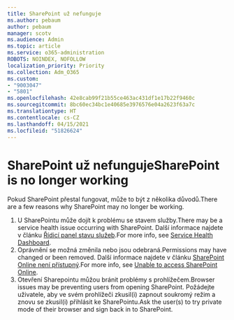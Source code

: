 ```yaml
---
title: SharePoint už nefunguje
ms.author: pebaum
author: pebaum
manager: scotv
ms.audience: Admin
ms.topic: article
ms.service: o365-administration
ROBOTS: NOINDEX, NOFOLLOW
localization_priority: Priority
ms.collection: Adm_O365
ms.custom:
- "9003047"
- "5801"
ms.openlocfilehash: 42e8cab99f21b55ce463ac431df1e17b22f9460c
ms.sourcegitcommit: 8bc60ec34bc1e40685e3976576e04a2623f63a7c
ms.translationtype: HT
ms.contentlocale: cs-CZ
ms.lasthandoff: 04/15/2021
ms.locfileid: "51826624"
---
```

# <a name="sharepoint-is-no-longer-working"></a><span data-ttu-id="a3188-102">SharePoint už nefunguje</span><span class="sxs-lookup"><span data-stu-id="a3188-102">SharePoint is no longer working</span></span>

<span data-ttu-id="a3188-103">Pokud SharePoint přestal fungovat, může to být z několika důvodů.</span><span class="sxs-lookup"><span data-stu-id="a3188-103">There are a few reasons why SharePoint may no longer be working.</span></span>

1. <span data-ttu-id="a3188-104">U SharePointu může dojít k problému se stavem služby.</span><span class="sxs-lookup"><span data-stu-id="a3188-104">There may be a service health issue occurring with SharePoint.</span></span> <span data-ttu-id="a3188-105">Další informace najdete v článku [Řídicí panel stavu služeb](https://admin.microsoft.com/AdminPortal/Home#/servicehealth).</span><span class="sxs-lookup"><span data-stu-id="a3188-105">For more info, see [Service Health Dashboard](https://admin.microsoft.com/AdminPortal/Home#/servicehealth).</span></span>
2. <span data-ttu-id="a3188-106">Oprávnění se možná změnila nebo jsou odebraná.</span><span class="sxs-lookup"><span data-stu-id="a3188-106">Permissions may have changed or been removed.</span></span> <span data-ttu-id="a3188-107">Další informace najdete v článku [SharePoint Online není přístupný](https://docs.microsoft.com/sharepoint/troubleshoot/sharing-and-permissions/sharepoint-online-inaccessible).</span><span class="sxs-lookup"><span data-stu-id="a3188-107">For more info, see [Unable to access SharePoint Online](https://docs.microsoft.com/sharepoint/troubleshoot/sharing-and-permissions/sharepoint-online-inaccessible).</span></span>
3. <span data-ttu-id="a3188-108">Otevření Sharepointu můžou bránit problémy s prohlížečem.</span><span class="sxs-lookup"><span data-stu-id="a3188-108">Browser issues may be preventing users from opening SharePoint.</span></span> <span data-ttu-id="a3188-109">Požádejte uživatele, aby ve svém prohlížeči zkusil(i) zapnout soukromý režim a znovu se zkusil(i) přihlásit ke SharePointu.</span><span class="sxs-lookup"><span data-stu-id="a3188-109">Ask the user(s) to try private mode of their browser and sign back in to SharePoint.</span></span>
